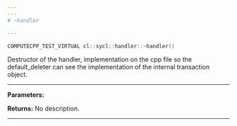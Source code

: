 ```yaml
---
---
# ~handler

---
```


```cpp
COMPUTECPP_TEST_VIRTUAL cl::sycl::handler::~handler()
```


Destructor of the handler, implementation on the cpp file so the default_deleter can see the implementation of the internal transaction object. 


---
**Parameters:**

**Returns:** No description.

---
